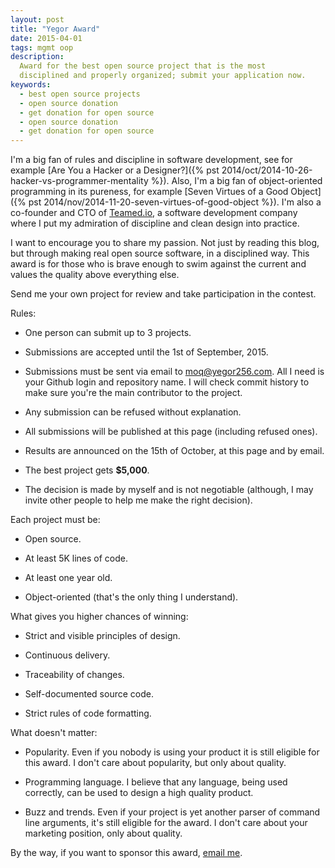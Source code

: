 ```yaml
---
layout: post
title: "Yegor Award"
date: 2015-04-01
tags: mgmt oop
description:
  Award for the best open source project that is the most
  disciplined and properly organized; submit your application now.
keywords:
  - best open source projects
  - open source donation
  - get donation for open source
  - open source donation
  - get donation for open source
---
```


I'm a big fan of rules and discipline in software development, see for example
[Are You a Hacker or a Designer?]({% pst 2014/oct/2014-10-26-hacker-vs-programmer-mentality %}).
Also, I'm a big fan of object-oriented programming in its pureness, for example
[Seven Virtues of a Good Object]({% pst 2014/nov/2014-11-20-seven-virtues-of-good-object %}).
I'm also a co-founder and CTO of [Teamed.io](http://www.teamed.io), a software development
company where I put my admiration of discipline and clean design into practice.

I want to encourage you to share my passion. Not just by reading this blog,
but through making real open source software, in a disciplined way.
This award is for those who is brave enough to swim against the current and
values the quality above everything else.

Send me your own project for review and take participation in the contest.

Rules:

 * One person can submit up to 3 projects.

 * Submissions are accepted until the 1st of September, 2015.

 * Submissions must be sent via email to [moq@yegor256.com](mailto:moq@yegor256.com).
   All I need is your Github login and repository name. I will check commit
   history to make sure you're the main contributor to the project.

 * Any submission can be refused without explanation.

 * All submissions will be published at this page (including refused ones).

 * Results are announced on the 15th of October, at this page and by email.

 * The best project gets **$5,000**.

 * The decision is made by myself and is not negotiable
   (although, I may invite other people to help me make the right decision).

Each project must be:

 * Open source.

 * At least 5K lines of code.

 * At least one year old.

 * Object-oriented (that's the only thing I understand).

What gives you higher chances of winning:

 * Strict and visible principles of design.

 * Continuous delivery.

 * Traceability of changes.

 * Self-documented source code.

 * Strict rules of code formatting.

What doesn't matter:

 * Popularity. Even if you nobody is using your
   product it is still eligible for this award. I don't care about
   popularity, but only about quality.

 * Programming language. I believe that any language, being used correctly,
   can be used to design a high quality product.

 * Buzz and trends. Even if your project is yet another parser of command
   line arguments, it's still eligible for the award. I don't care about
   your marketing position, only about quality.

By the way, if you want to sponsor this award,
[email me](mailto:moq@yegor256.com).
